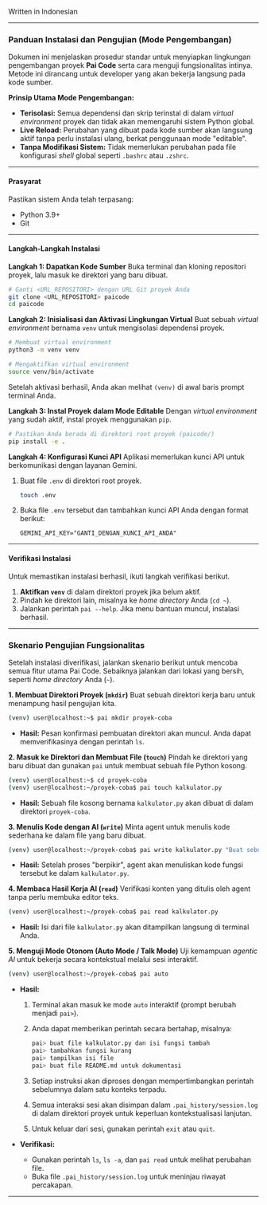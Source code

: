Written in Indonesian

---

### **Panduan Instalasi dan Pengujian (Mode Pengembangan)**

Dokumen ini menjelaskan prosedur standar untuk menyiapkan lingkungan pengembangan proyek **Pai Code** serta cara menguji fungsionalitas intinya. Metode ini dirancang untuk developer yang akan bekerja langsung pada kode sumber.

**Prinsip Utama Mode Pengembangan:**
*   **Terisolasi:** Semua dependensi dan skrip terinstal di dalam *virtual environment* proyek dan tidak akan memengaruhi sistem Python global.
*   **Live Reload:** Perubahan yang dibuat pada kode sumber akan langsung aktif tanpa perlu instalasi ulang, berkat penggunaan mode "editable".
*   **Tanpa Modifikasi Sistem:** Tidak memerlukan perubahan pada file konfigurasi *shell* global seperti `.bashrc` atau `.zshrc`.

---

#### **Prasyarat**
Pastikan sistem Anda telah terpasang:
*   Python 3.9+
*   Git

---

#### **Langkah-Langkah Instalasi**

**Langkah 1: Dapatkan Kode Sumber**
Buka terminal dan kloning repositori proyek, lalu masuk ke direktori yang baru dibuat.
```bash
# Ganti <URL_REPOSITORI> dengan URL Git proyek Anda
git clone <URL_REPOSITORI> paicode
cd paicode
```

**Langkah 2: Inisialisasi dan Aktivasi Lingkungan Virtual**
Buat sebuah *virtual environment* bernama `venv` untuk mengisolasi dependensi proyek.
```bash
# Membuat virtual environment
python3 -m venv venv

# Mengaktifkan virtual environment
source venv/bin/activate
```
Setelah aktivasi berhasil, Anda akan melihat `(venv)` di awal baris prompt terminal Anda.

**Langkah 3: Instal Proyek dalam Mode Editable**
Dengan *virtual environment* yang sudah aktif, instal proyek menggunakan `pip`.
```bash
# Pastikan Anda berada di direktori root proyek (paicode/)
pip install -e .
```

**Langkah 4: Konfigurasi Kunci API**
Aplikasi memerlukan kunci API untuk berkomunikasi dengan layanan Gemini.
1.  Buat file `.env` di direktori root proyek.
    ```bash
    touch .env
    ```
2.  Buka file `.env` tersebut dan tambahkan kunci API Anda dengan format berikut:
    ```env
    GEMINI_API_KEY="GANTI_DENGAN_KUNCI_API_ANDA"
    ```

---

#### **Verifikasi Instalasi**
Untuk memastikan instalasi berhasil, ikuti langkah verifikasi berikut.
1.  **Aktifkan `venv`** di dalam direktori proyek jika belum aktif.
2.  Pindah ke direktori lain, misalnya ke *home directory* Anda (`cd ~`).
3.  Jalankan perintah `pai --help`. Jika menu bantuan muncul, instalasi berhasil.

---

### **Skenario Pengujian Fungsionalitas**

Setelah instalasi diverifikasi, jalankan skenario berikut untuk mencoba semua fitur utama Pai Code. Sebaiknya jalankan dari lokasi yang bersih, seperti *home directory* Anda (`~`).

**1. Membuat Direktori Proyek (`mkdir`)**
Buat sebuah direktori kerja baru untuk menampung hasil pengujian kita.
```bash
(venv) user@localhost:~$ pai mkdir proyek-coba
```
*   **Hasil:** Pesan konfirmasi pembuatan direktori akan muncul. Anda dapat memverifikasinya dengan perintah `ls`.

**2. Masuk ke Direktori dan Membuat File (`touch`)**
Pindah ke direktori yang baru dibuat dan gunakan `pai` untuk membuat sebuah file Python kosong.
```bash
(venv) user@localhost:~$ cd proyek-coba
(venv) user@localhost:~/proyek-coba$ pai touch kalkulator.py
```
*   **Hasil:** Sebuah file kosong bernama `kalkulator.py` akan dibuat di dalam direktori `proyek-coba`.

**3. Menulis Kode dengan AI (`write`)**
Minta agent untuk menulis kode sederhana ke dalam file yang baru dibuat.
```bash
(venv) user@localhost:~/proyek-coba$ pai write kalkulator.py "Buat sebuah fungsi Python bernama 'tambah' yang menerima dua argumen (a dan b) dan mengembalikan hasil penjumlahannya."
```
*   **Hasil:** Setelah proses "berpikir", agent akan menuliskan kode fungsi tersebut ke dalam `kalkulator.py`.

**4. Membaca Hasil Kerja AI (`read`)**
Verifikasi konten yang ditulis oleh agent tanpa perlu membuka editor teks.
```bash
(venv) user@localhost:~/proyek-coba$ pai read kalkulator.py
```
*   **Hasil:** Isi dari file `kalkulator.py` akan ditampilkan langsung di terminal Anda.

**5. Menguji Mode Otonom (Auto Mode / Talk Mode)**
Uji kemampuan *agentic AI* untuk bekerja secara kontekstual melalui sesi interaktif.

```bash
(venv) user@localhost:~/proyek-coba$ pai auto
```

* **Hasil:**

  1. Terminal akan masuk ke mode `auto` interaktif (prompt berubah menjadi `pai>`).
  2. Anda dapat memberikan perintah secara bertahap, misalnya:

     ```bash
     pai> buat file kalkulator.py dan isi fungsi tambah
     pai> tambahkan fungsi kurang
     pai> tampilkan isi file
     pai> buat file README.md untuk dokumentasi
     ```
  3. Setiap instruksi akan diproses dengan mempertimbangkan perintah sebelumnya dalam satu konteks terpadu.
  4. Semua interaksi sesi akan disimpan dalam `.pai_history/session.log` di dalam direktori proyek untuk keperluan kontekstualisasi lanjutan.
  5. Untuk keluar dari sesi, gunakan perintah `exit` atau `quit`.

* **Verifikasi:**

  * Gunakan perintah `ls`, `ls -a`, dan `pai read` untuk melihat perubahan file.
  * Buka file `.pai_history/session.log` untuk meninjau riwayat percakapan.


---

